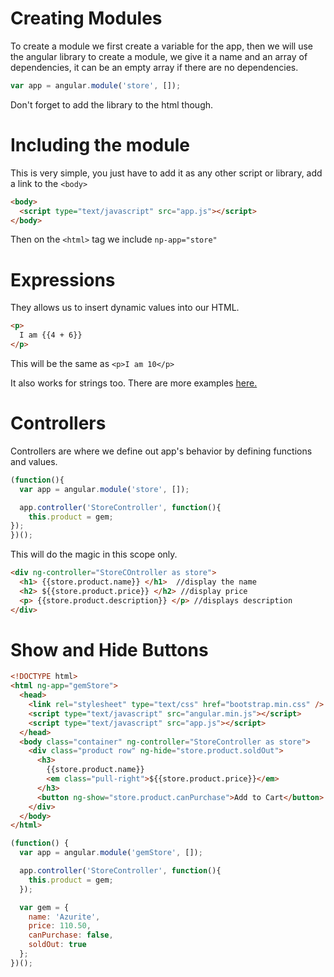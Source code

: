 # Creating Modules
To create a module we first create a variable for the app, then we will use the angular library to create a module, we give it a name and an array of dependencies, it can be an empty array if there are no dependencies.

```js
var app = angular.module('store', []);
```

Don't forget to add the library to the html though.

# Including the module
This is very simple, you just have to add it as any other script or library, add a link to the `<body>`

```html
<body>
  <script type="text/javascript" src="app.js"></script>
</body>
```

Then on the `<html>` tag we include `np-app="store"`

# Expressions
They allows us to insert dynamic values into our HTML.

```html
<p>
  I am {{4 + 6}}
</p>
```

This will be the same as `<p>I am 10</p>`

It also works for strings too. There are more examples [here.](http://docs.angularjs.org/guide/expression)

# Controllers
Controllers are where we define out app's behavior by defining functions and values.

```js
(function(){
  var app = angular.module('store', []);

  app.controller('StoreController', function(){
    this.product = gem;
});
})();
```

This will do the magic in this scope only.

```html
<div ng-controller="StoreCOntroller as store">
  <h1> {{store.product.name}} </h1>  //display the name
  <h2> ${{store.product.price}} </h2> //display price
  <p> {{store.product.description}} </p> //displays description
</div>
```

# Show and Hide Buttons

```html
<!DOCTYPE html>
<html ng-app="gemStore">
  <head>
    <link rel="stylesheet" type="text/css" href="bootstrap.min.css" />
    <script type="text/javascript" src="angular.min.js"></script>
    <script type="text/javascript" src="app.js"></script>
  </head>
  <body class="container" ng-controller="StoreController as store">
    <div class="product row" ng-hide="store.product.soldOut">
      <h3>
        {{store.product.name}}
        <em class="pull-right">${{store.product.price}}</em>
      </h3>
      <button ng-show="store.product.canPurchase">Add to Cart</button>
    </div>
  </body>
</html>
```

```js
(function() {
  var app = angular.module('gemStore', []);

  app.controller('StoreController', function(){
    this.product = gem;
  });

  var gem = {
    name: 'Azurite',
    price: 110.50,
    canPurchase: false,
    soldOut: true
  };
})();
```

